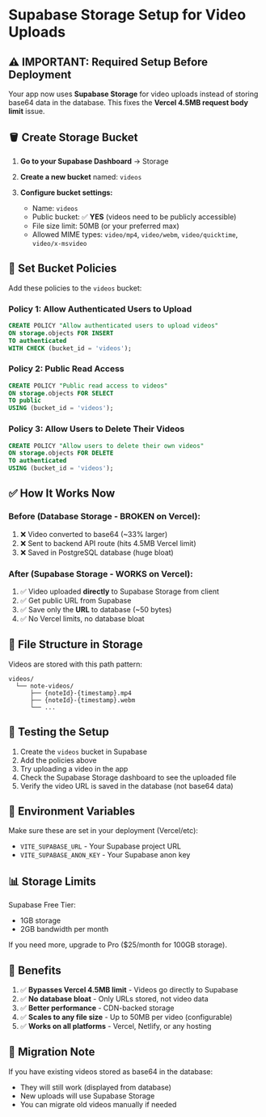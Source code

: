# Supabase Storage Setup for Video Uploads

## ⚠️ IMPORTANT: Required Setup Before Deployment

Your app now uses **Supabase Storage** for video uploads instead of storing base64 data in the database. This fixes the **Vercel 4.5MB request body limit** issue.

## 🪣 Create Storage Bucket

1. **Go to your Supabase Dashboard** → Storage

2. **Create a new bucket** named: `videos`

3. **Configure bucket settings:**
   - Name: `videos`
   - Public bucket: ✅ **YES** (videos need to be publicly accessible)
   - File size limit: 50MB (or your preferred max)
   - Allowed MIME types: `video/mp4`, `video/webm`, `video/quicktime`, `video/x-msvideo`

## 🔐 Set Bucket Policies

Add these policies to the `videos` bucket:

### Policy 1: Allow Authenticated Users to Upload
```sql
CREATE POLICY "Allow authenticated users to upload videos"
ON storage.objects FOR INSERT
TO authenticated
WITH CHECK (bucket_id = 'videos');
```

### Policy 2: Public Read Access
```sql
CREATE POLICY "Public read access to videos"
ON storage.objects FOR SELECT
TO public
USING (bucket_id = 'videos');
```

### Policy 3: Allow Users to Delete Their Videos
```sql
CREATE POLICY "Allow users to delete their own videos"
ON storage.objects FOR DELETE
TO authenticated
USING (bucket_id = 'videos');
```

## ✅ How It Works Now

### Before (Database Storage - BROKEN on Vercel):
1. ❌ Video converted to base64 (~33% larger)
2. ❌ Sent to backend API route (hits 4.5MB Vercel limit)
3. ❌ Saved in PostgreSQL database (huge bloat)

### After (Supabase Storage - WORKS on Vercel):
1. ✅ Video uploaded **directly** to Supabase Storage from client
2. ✅ Get public URL from Supabase
3. ✅ Save only the **URL** to database (~50 bytes)
4. ✅ No Vercel limits, no database bloat

## 📁 File Structure in Storage

Videos are stored with this path pattern:
```
videos/
  └── note-videos/
      ├── {noteId}-{timestamp}.mp4
      ├── {noteId}-{timestamp}.webm
      └── ...
```

## 🚀 Testing the Setup

1. Create the `videos` bucket in Supabase
2. Add the policies above
3. Try uploading a video in the app
4. Check the Supabase Storage dashboard to see the uploaded file
5. Verify the video URL is saved in the database (not base64 data)

## 🔧 Environment Variables

Make sure these are set in your deployment (Vercel/etc):
- `VITE_SUPABASE_URL` - Your Supabase project URL
- `VITE_SUPABASE_ANON_KEY` - Your Supabase anon key

## 📊 Storage Limits

Supabase Free Tier:
- 1GB storage
- 2GB bandwidth per month

If you need more, upgrade to Pro ($25/month for 100GB storage).

## 🎯 Benefits

1. ✅ **Bypasses Vercel 4.5MB limit** - Videos go directly to Supabase
2. ✅ **No database bloat** - Only URLs stored, not video data
3. ✅ **Better performance** - CDN-backed storage
4. ✅ **Scales to any file size** - Up to 50MB per video (configurable)
5. ✅ **Works on all platforms** - Vercel, Netlify, or any hosting

## 🔄 Migration Note

If you have existing videos stored as base64 in the database:
- They will still work (displayed from database)
- New uploads will use Supabase Storage
- You can migrate old videos manually if needed
